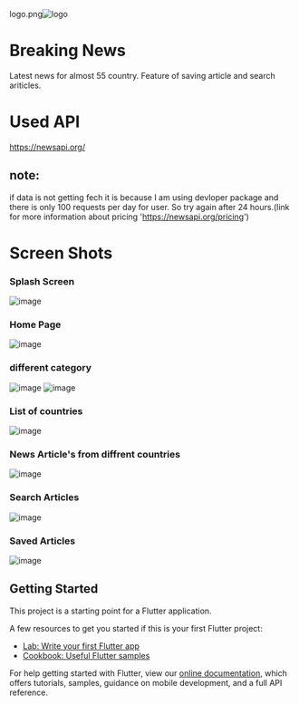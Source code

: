 
logo.png![logo](https://user-images.githubusercontent.com/63836638/122662730-e3226c80-d1b2-11eb-815e-f4ed09ad77ea.png)
# Breaking News
Latest news for almost 55 country. Feature of saving article and search ariticles.<br/>
# Used API
https://newsapi.org/

## note:
if data is not getting fech it is because  I am using devloper package and there is only 100 requests per day for user. So try again after 24 hours.(link for more information about pricing 'https://newsapi.org/pricing') 
# Screen Shots
### Splash Screen
![image](https://user-images.githubusercontent.com/63836638/122664807-326f9980-d1c1-11eb-994e-c146a05705da.png)
### Home Page
![image](https://user-images.githubusercontent.com/63836638/122664820-50d59500-d1c1-11eb-8f02-8fef2c110da8.png)
### different  category 
![image](https://user-images.githubusercontent.com/63836638/122664823-559a4900-d1c1-11eb-846f-858aeca6c06c.png)
![image](https://user-images.githubusercontent.com/63836638/122664845-65199200-d1c1-11eb-9b54-1b2d634e1384.png)
### List of countries
![image](https://user-images.githubusercontent.com/63836638/122664855-75317180-d1c1-11eb-9bf9-7150e8d250c3.png)
### News Article's from diffrent countries
![image](https://user-images.githubusercontent.com/63836638/122664868-89756e80-d1c1-11eb-9208-b7f91794330b.png)
### Search Articles
![image](https://user-images.githubusercontent.com/63836638/122664919-dd805300-d1c1-11eb-9ee5-40a21d470f4d.png)
### Saved Articles
![image](https://user-images.githubusercontent.com/63836638/122664933-f557d700-d1c1-11eb-9916-7a01aacc0e04.png)
## Getting Started

This project is a starting point for a Flutter application.

A few resources to get you started if this is your first Flutter project:

- [Lab: Write your first Flutter app](https://flutter.dev/docs/get-started/codelab)
- [Cookbook: Useful Flutter samples](https://flutter.dev/docs/cookbook)

For help getting started with Flutter, view our
[online documentation](https://flutter.dev/docs), which offers tutorials,
samples, guidance on mobile development, and a full API reference.
